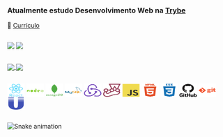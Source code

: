 ### Atualmente estudo Desenvolvimento Web na [Trybe](https://www.linkedin.com/school/betrybe/)
📄 [Currículo](https://drive.google.com/drive/folders/1tGnrVpb6ZmP9utts31cp2CX3DQNo_XTc)

##

<div>
  <a href="https://www.linkedin.com/in/victorclc/" target="_blank"><img src="https://img.shields.io/badge/LinkedIn-0077B5?style=for-the-badge&logo=linkedin&logoColor=white" target="_blank"></a>
    <a href="mailto:victor.cabrera0209@gmail.com/" target="_blank"><img src="https://img.shields.io/badge/Gmail-D14836?style=for-the-badge&logo=gmail&logoColor=white" target="_blank"></a>
  
</div>

##

<div>
  <a href="https://github.com/victorcl68">
    <img align="center" src="https://github-readme-stats.vercel.app/api?username=victorcl68&show_icons=true&theme=dark&include_all_commits=true&count_private=true"/>
  </a>
  <a>
   <img align="center" src="https://github-readme-stats.vercel.app/api/top-langs/?username=victorcl68&layout=compact&langs_count=7&theme=dark"/>
  </a>
</div>

##

<div style="display: inline_block">
   <img align="center" alt="Victor-React" height="30" width="40" src="https://raw.githubusercontent.com/devicons/devicon/master/icons/react/react-original-wordmark.svg">
  <img align="center" alt="Victor-NodeJS" height="30" width="40" src="https://raw.githubusercontent.com/devicons/devicon/master/icons/nodejs/nodejs-plain-wordmark.svg">
  <img align="center" alt="Victor-MongoDB" height="30" width="40" src="https://raw.githubusercontent.com/devicons/devicon/master/icons/mongodb/mongodb-plain-wordmark.svg">
  <img align="center" alt="Victor-MySQL" height="30" width="40" src="https://raw.githubusercontent.com/devicons/devicon/master/icons/mysql/mysql-original-wordmark.svg">
  <img align="center" alt="Victor-Redux" height="30" width="40" src="https://raw.githubusercontent.com/devicons/devicon/master/icons/redux/redux-original.svg">
  <img align="center" alt="Victor-Jest" height="30" width="40" src="https://raw.githubusercontent.com/devicons/devicon/master/icons/jest/jest-plain.svg">
  <img align="center" alt="Victor-JS" height="30" width="40" src="https://raw.githubusercontent.com/devicons/devicon/master/icons/javascript/javascript-original.svg">
  <img align="center" alt="Victor-HTML" height="30" width="40" src="https://raw.githubusercontent.com/devicons/devicon/master/icons/html5/html5-plain-wordmark.svg">
  <img align="center" alt="Victor-CSS" height="30" width="40" src="https://raw.githubusercontent.com/devicons/devicon/master/icons/css3/css3-plain-wordmark.svg">
  <img align="center" alt="Victor-Github" height="30" width="40" src="https://raw.githubusercontent.com/devicons/devicon/master/icons/github/github-original-wordmark.svg">
  <img align="center" alt="Victor-Git" height="30" width="40" src="https://raw.githubusercontent.com/devicons/devicon/master/icons/git/git-plain-wordmark.svg">
  <img align="center" alt="Victor-Unix" height="30" width="40" src="https://raw.githubusercontent.com/devicons/devicon/master/icons/unix/unix-original.svg">
</div>

 ##
  
  ![Snake animation](https://github.com/victorcl68/victorcl68/blob/output/github-contribution-grid-snake.svg)
  
 ##
